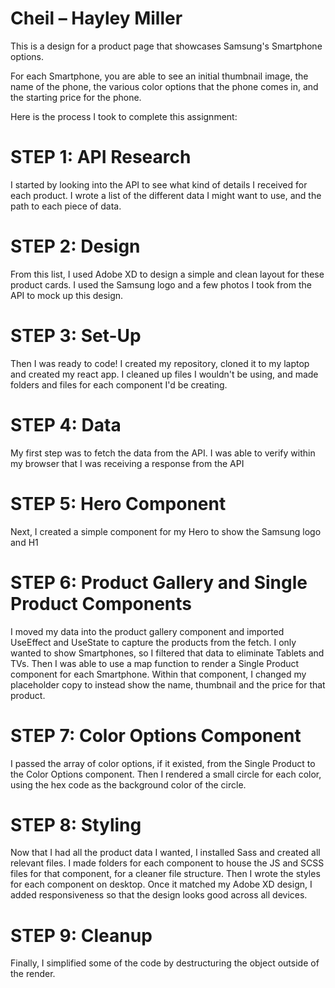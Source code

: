 # Cheil – Hayley Miller

This is a design for a product page that showcases Samsung's Smartphone options.

For each Smartphone, you are able to see an initial thumbnail image, the name of the phone, the various color options that the phone comes in, and the starting price for the phone.

Here is the process I took to complete this assignment:

# STEP 1: API Research
I started by looking into the API to see what kind of details I received for each product. I wrote a list of the different data I might want to use, and the path to each piece of data.

# STEP 2: Design
From this list, I used Adobe XD to design a simple and clean layout for these product cards. I used the Samsung logo and a few photos I took from the API to mock up this design.

# STEP 3: Set-Up
Then I was ready to code! I created my repository, cloned it to my laptop and created my react app. I cleaned up files I wouldn't be using, and made folders and files for each component I'd be creating.

# STEP 4: Data
My first step was to fetch the data from the API. I was able to verify within my browser that I was receiving a response from the API

# STEP 5: Hero Component
Next, I created a simple component for my Hero to show the Samsung logo and H1

# STEP 6: Product Gallery and Single Product Components
I moved my data into the product gallery component and imported UseEffect and UseState to capture the products from the fetch. I only wanted to show Smartphones, so I filtered that data to eliminate Tablets and TVs. Then I was able to use a map function to render a Single Product component for each Smartphone. Within that component, I changed my placeholder copy to instead show the name, thumbnail and the price for that product.

# STEP 7: Color Options Component
I passed the array of color options, if it existed, from the Single Product to the Color Options component. Then I rendered a small circle for each color, using the hex code as the background color of the circle.

# STEP 8: Styling
Now that I had all the product data I wanted, I installed Sass and created all relevant files. I made folders for each component to house the JS and SCSS files for that component, for a cleaner file structure. Then I wrote the styles for each component on desktop. Once it matched my Adobe XD design, I added responsiveness so that the design looks good across all devices.

# STEP 9: Cleanup
Finally, I simplified some of the code by destructuring the object outside of the render.